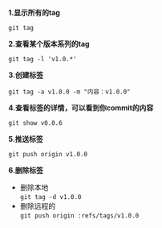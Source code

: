 **1.显示所有的tag**  

`git tag`  

**2.查看某个版本系列的tag**

`git tag -l 'v1.0.*'`

**3.创建标签**

`git tag -a v1.0.0 -m "内容：v1.0.0"`

**4.查看标签的详情，可以看到你commit的内容**

`git show v0.0.6`

**5.推送标签**

`git push origin v1.0.0`

**6.删除标签** 
* 删除本地  
 `git tag -d v1.0.0`
* 删除远程的  
`git push origin :refs/tags/v1.0.0`

